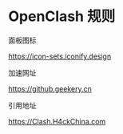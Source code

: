 # OpenClash 规则

面板图标

https://icon-sets.iconify.design

加速网址

https://github.geekery.cn

引用地址

https://Clash.H4ckChina.com
